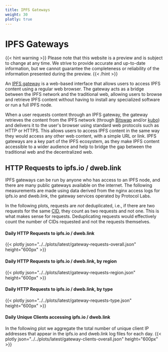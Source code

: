 ```yaml
---
title: IPFS Gateways
weight: 30
plotly: true
---
```


# IPFS Gateways

{{< hint warning >}}
Please note that this website is a preview and is subject to change at any time. 
We strive to provide accurate and up-to-date information, but we cannot guarantee 
the completeness or reliability of the information presented during the preview. 
{{< /hint >}}


An [IPFS gateway](https://docs.ipfs.tech/concepts/ipfs-gateway/) is a web-based interface that allows users to access IPFS content using a regular web browser. The gateway acts as a bridge between the IPFS network and the traditional web, allowing users to browse and retrieve IPFS content without having to install any specialized software or run a full IPFS node.

When a user requests content through an IPFS gateway, the gateway retrieves the content from the IPFS network (through [Bitswap](https://docs.ipfs.tech/concepts/bitswap/#bitswap) and/or [kubo](https://docs.ipfs.tech/install/command-line/#install-ipfs-kubo)) and delivers it to the user's browser using standard web protocols such as HTTP or HTTPS. This allows users to access IPFS content in the same way they would access any other web content, with a simple URL or link. IPFS gateways are a key part of the IPFS ecosystem, as they make IPFS content accessible to a wider audience and help to bridge the gap between the traditional web and the decentralized web.

## HTTP Requests to ipfs.io / dweb.link

IPFS gateways can be run by anyone who has access to an IPFS node, and there are many public gateways available on the internet. The following measurements are made using data derived from the nginx access logs for ipfs.io and dweb.link, the gateway services operated by Protocol Labs.

In the following plots, requests are _not_ deduplicated, i.e., if there are two requests for the same [CID](https://docs.ipfs.tech/concepts/content-addressing/#content-identifiers-cids), they count as two requests and not one. This is what makes sense for requests. Deduplicating requests would effectively count the number of CIDs requested and not the requests themselves.

#### Daily HTTP Requests to ipfs.io / dweb.link

{{< plotly json="../../plots/latest/gateway-requests-overall.json" height="600px" >}}

#### Daily HTTP Requests to ipfs.io / dweb.link, by region

{{< plotly json="../../plots/latest/gateway-requests-region.json" height="600px" >}}

#### Daily HTTP Requests to ipfs.io / dweb.link, by type

{{< plotly json="../../plots/latest/gateway-requests-type.json" height="600px" >}}

#### Daily Unique Clients accessing ipfs.io / dweb.link

In the following plot we aggregate the total number of unique client IP addresses that appear in the ipfs.io and dweb.link log files for each day. 
{{< plotly json="../../plots/latest/gateway-clients-overall.json" height="600px" >}}




